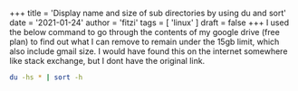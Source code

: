 +++
title = 'Display name and size of sub directories by using du and sort'
date = '2021-01-24'
author = 'fitzi'
tags = [ 'linux' ]
draft = false
+++
I used the below command to go through the contents of my google drive (free plan) to find out what I can remove to remain under the 15gb limit, which also include gmail size. I would have found this on the internet somewhere like stack exchange, but I dont have the original link.

```bash {hl_lines=0}
du -hs * | sort -h
```
